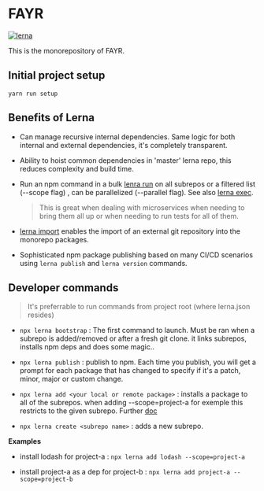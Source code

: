 # FAYR

[![lerna](https://img.shields.io/badge/maintained%20with-lerna-cc00ff.svg)](https://lernajs.io/)

This is the monorepository of FAYR.

## Initial project setup

`yarn run setup`

## Benefits of Lerna

-   Can manage recursive internal dependencies. Same logic for both internal and external dependencies, it's completely transparent.

-   Ability to hoist common dependencies in 'master' lerna repo, this reduces complexity and build time.

-   Run an npm command in a bulk [lenra run](https://github.com/lerna/lerna/tree/master/commands/run#readme) on all subrepos or a filtered list (--scope flag) , can be parallelized (--parallel flag). See also [lerna exec](https://github.com/lerna/lerna/tree/master/commands/exec#readme).

    > This is great when dealing with microservices when needing to bring them all up or when needing to run tests for all of them.

-   [lerna import](https://github.com/lerna/lerna/tree/master/commands/import#readme) enables the import of an external git repository into the monorepo packages.

-   Sophisticated npm package publishing based on many CI/CD scenarios using `lerna publish` and `lerna version` commands.

## Developer commands

> It's preferrable to run commands from project root (where lerna.json resides)

-   `npx lerna bootstrap` : The first command to launch. Must be ran when a subrepo is added/removed or after a fresh git clone. it links subrepos, installs npm deps and does some magic..

-   `npx lerna publish` : publish to npm. Each time you publish, you will get a prompt for each package that has changed to specify if it's a patch, minor, major or custom change.

-   `npx lerna add <your local or remote package>` : installs a package to all of the subrepos. when adding --scope=project-a for exemple this restricts to the given subrepo. Further [doc](https://github.com/lerna/lerna/tree/master/commands/add#readme)

-   `npx lerna create <subrepo name>` : adds a new subrepo.

**Examples**

-   install lodash for project-a : `npx lerna add lodash --scope=project-a`

-   install project-a as a dep for project-b : `npx lerna add project-a --scope=project-b`

